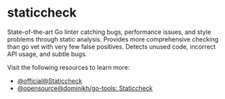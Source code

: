 # staticcheck

State-of-the-art Go linter catching bugs, performance issues, and style problems through static analysis. Provides more comprehensive checking than go vet with very few false positives. Detects unused code, incorrect API usage, and subtle bugs.

Visit the following resources to learn more:

- [@official@Staticcheck](https://staticcheck.dev/docs/)
- [@opensource@dominikh/go-tools: Staticcheck](https://github.com/dominikh/go-tools)